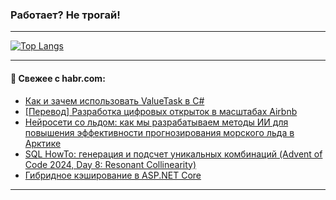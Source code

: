 ### Работает? Не трогай!

---
<!--
#### 🛠️ Technical stack:

![Java](https://img.shields.io/badge/Java-informational?logo=Oracle&style=flat&logoColor=white&color=FF4500)
![Kotlin](https://img.shields.io/badge/Kotlin-informational?logo=Kotlin&style=flat&logoColor=white&color=774D97)
![TS](https://img.shields.io/badge/TypeScript-informational?logo=typeScript&style=flat&logoColor=black&color=017acc)
![Python](https://img.shields.io/badge/Python-informational?logo=Python&style=flat&logoColor=black&color=ffdd54) <br>
![Spring](https://img.shields.io/badge/Spring-informational?logo=Spring&style=flat&logoColor=white&color=6DB33F) 
![SpringBoot](https://img.shields.io/badge/SpringBoot-informational?logo=SpringBoot&style=flat&logoColor=white&color=6DB33F)
![Nest](https://img.shields.io/badge/NestJS-informational?logo=NestJS&style=flat&logoColor=white&color=E0234E) 
![NodeJS](https://img.shields.io/badge/NodeJS-informational?logo=node.js&style=flat&logoColor=white&color=70A760)<br>
![PostgreSQL](https://img.shields.io/badge/PostgreSQL-informational?logo=PostgreSQL&style=flat&logoColor=white&color=DAA520)
![MongoDB](https://img.shields.io/badge/MongoDB-informational?logo=MongoDB&style=flat&logoColor=white&color=870000)
![Apache](https://img.shields.io/badge/Apache-informational?logo=apache&style=flat&logoColor=white&color=f74e28)

___ 
-->

<!--- #### 🛠️ : --->

[![Top Langs](https://github-readme-stats-82jvfl3w3-advtsettinggmailcoms-projects.vercel.app/api/top-langs/?username=zloylis&langs_count=10&hide_title=true&title_color=e6edf3&size_weight=0.5&count_weight=0.5&layout=compact&hide_progress=true&hide_border=true&theme=dracula)](https://github.com/zloylis)

<!---


####  :octocat:&nbsp;&nbsp; Статистика:

![GitHub stats](https://github-readme-stats-u2qms2cxw-advtsettinggmailcoms-projects.vercel.app/api?username=zloylis&show_icons=true&hide_border=true&theme=dracula&title_color=e6edf3&include_all_commits=true&count_private=true&hide_rank=false&hide_title=true&rank_icon=github)
-->
---

#### 💬 Свежее с habr.com:

<!-- BLOG-POST-LIST:START -->
- [Как и зачем использовать ValueTask в C#](https://habr.com/ru/companies/otus/articles/873128/?utm_source=habrahabr&utm_medium=rss&utm_campaign=873128)
- [[Перевод] Разработка цифровых открыток в масштабах Airbnb](https://habr.com/ru/companies/wunderfund/articles/872572/?utm_source=habrahabr&utm_medium=rss&utm_campaign=872572)
- [Нейросети со льдом: как мы разрабатываем методы ИИ для повышения эффективности прогнозирования морского льда в Арктике](https://habr.com/ru/companies/spbifmo/articles/845940/?utm_source=habrahabr&utm_medium=rss&utm_campaign=845940)
- [SQL HowTo: генерация и подсчет уникальных комбинаций &lpar;Advent of Code 2024, Day 8: Resonant Collinearity&rpar;](https://habr.com/ru/companies/tensor/articles/873170/?utm_source=habrahabr&utm_medium=rss&utm_campaign=873170)
- [Гибридное кэширование в ASP.NET Core](https://habr.com/ru/articles/871716/?utm_source=habrahabr&utm_medium=rss&utm_campaign=871716)
<!-- BLOG-POST-LIST:END -->

---
